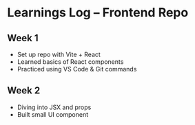 # Learnings Log – Frontend Repo

## Week 1
- Set up repo with Vite + React
- Learned basics of React components
- Practiced using VS Code & Git commands

## Week 2
- Diving into JSX and props
- Built small UI component
